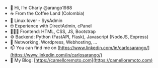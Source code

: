 - 👋 Hi, I’m Charly @arango1988
- ☕ From the Coffee Land (Colombia)
- 🐧 Linux lover - SysAdmin
- 🤓 Experience with DirectAdmin, cPanel
- 👨🏽‍💻 Frontend: HTML, CSS, JS, Bootstrap
- ⚙️ Backend: Python (FastAPI, Flask), Javascript (NodeJS, Express)
- 🚀 Networking, Wordpress, Webhosting,  ...
- 📫  You can find me on [https://www.linkedin.com/in/carlosarango/](https://www.linkedin.com/in/carlosarango/)
- 🐫 My Blog: [https://camelloremoto.com](https://camelloremoto.com)
<!---
arango1988/arango1988 is a ✨ special ✨ repository because its `README.md` (this file) appears on your GitHub profile.
You can click the Preview link to take a look at your changes.
--->
